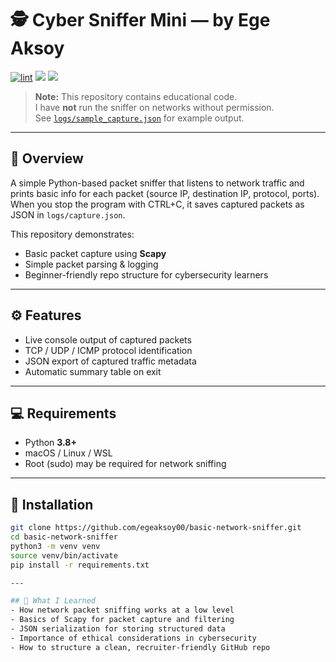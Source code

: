 # 🕵️ Cyber Sniffer Mini — by Ege Aksoy

[![lint](https://github.com/egeaksoy00/basic-network-sniffer/actions/workflows/python.yml/badge.svg)](https://github.com/egeaksoy00/basic-network-sniffer/actions)
[![](https://img.shields.io/badge/python-3.10%2B-blue)]()
[![](https://img.shields.io/badge/license-MIT-green)]()

> **Note:** This repository contains educational code.  
> I have **not** run the sniffer on networks without permission.  
> See [`logs/sample_capture.json`](logs/sample_capture.json) for example output.

---

## 📘 Overview
A simple Python-based packet sniffer that listens to network traffic and prints basic info for each packet (source IP, destination IP, protocol, ports).  
When you stop the program with CTRL+C, it saves captured packets as JSON in `logs/capture.json`.

This repository demonstrates:
- Basic packet capture using **Scapy**
- Simple packet parsing & logging
- Beginner-friendly repo structure for cybersecurity learners

---

## ⚙️ Features
- Live console output of captured packets  
- TCP / UDP / ICMP protocol identification  
- JSON export of captured traffic metadata  
- Automatic summary table on exit  

---

## 💻 Requirements
- Python **3.8+**
- macOS / Linux / WSL  
- Root (sudo) may be required for network sniffing  

---

## 🚀 Installation
```bash
git clone https://github.com/egeaksoy00/basic-network-sniffer.git
cd basic-network-sniffer
python3 -m venv venv
source venv/bin/activate
pip install -r requirements.txt

---

## 🧠 What I Learned
- How network packet sniffing works at a low level  
- Basics of Scapy for packet capture and filtering  
- JSON serialization for storing structured data  
- Importance of ethical considerations in cybersecurity  
- How to structure a clean, recruiter-friendly GitHub repo  

